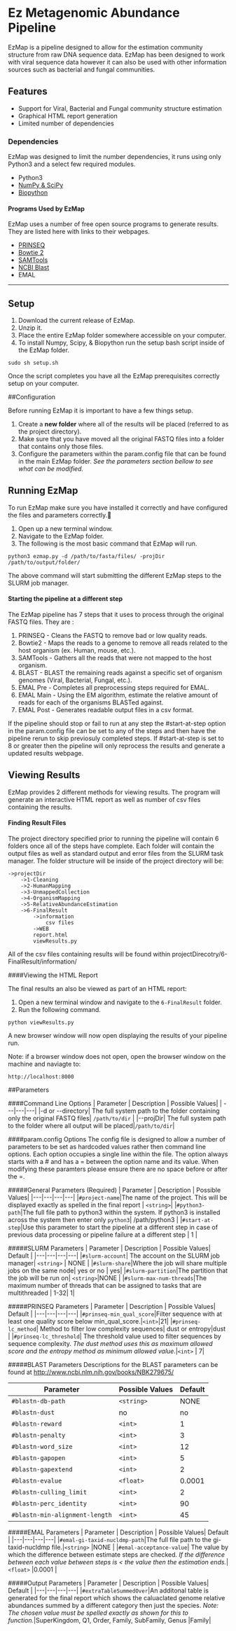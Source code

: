# Ez Metagenomic Abundance Pipeline

EzMap is a pipeline designed to allow for the estimation community structure from raw DNA sequence data. EzMap has been designed to work with viral sequence data however it can also be used with other information sources such as bacterial and fungal communities. 

## Features
  - Support for Viral, Bacterial and Fungal community structure estimation
  - Graphical HTML report generation
  - Limited number of dependencies 

### Dependencies
EzMap was designed to limit the number dependencies, it runs using only Python3 and a select few required modules.

- Python3 
- [NumPy & SciPy](http://docs.scipy.org/doc/)
- [Biopython](http://biopython.org)

#### Programs Used by EzMap
EzMap uses a number of free open source programs to generate results. They are listed here with links to their webpages.  

- [PRINSEQ](http://prinseq.sourceforge.net)
- [Bowtie 2](http://bowtie-bio.sourceforge.net)
- [SAMTools](http://samtools.sourceforge.net)
- [NCBI Blast](http://blast.ncbi.nlm.nih.gov/Blast.cgi?PAGE_TYPE=BlastDocs&DOC_TYPE=Download) 
- EMAL


----------


## Setup
 

 1. Download the current release of EzMap.
 2. Unzip it.
 3. Place the entire EzMap folder somewhere accessible on your computer.
 4. To install Numpy, Scipy, & Biopython run the setup bash script inside of the EzMap folder.

```
sudo sh setup.sh
```
Once the script completes you have all the EzMap prerequisites correctly setup on your computer.

##Configuration

Before running EzMap it is important to have a few things setup.

 1. Create a **new folder** where all of the results will be placed (referred to as the project directory).
 2. Make sure that you have moved all the original FASTQ files into a folder that contains only those files.
 3. Configure the parameters within the param.config file that can be found in the main EzMap folder. *See the parameters section bellow to see what can be modified.*

## Running EzMap

To run EzMap make sure you have installed it correctly and have configured the files and parameters correctly.

1. Open up a new terminal window.
2. Navigate to the EzMap folder.
3. The following is the most basic command that EzMap will run.


```
python3 ezmap.py -d /path/to/fasta/files/ -projDir /path/to/output/folder/
```
The above command will start submitting the different EzMap steps to the SLURM job manager.

#### Starting the pipeline at a different step

The EzMap pipeline has 7 steps that it uses to process through the original FASTQ files. They are :

1. PRINSEQ - Cleans the FASTQ to remove bad or low quality reads.
2. Bowtie2 - Maps the reads to a genome to remove all reads related to the host organism (ex. Human, mouse, etc.).
3. SAMTools - Gathers all the reads that were not mapped to the host organism.
4. BLAST - BLAST the remaining reads against a specific set of organism genomes (Viral, Bacterial, Fungal, etc.).
5. EMAL Pre - Completes all preprocessing steps required for EMAL.
6. EMAL Main - Using the EM algorithm, estimate the relative amount of reads for each of the organisms BLASTed against.
7. EMAL Post - Generates readable output files in a csv format.

If the pipeline should stop or fail to run at any step the #start-at-step option in the param.config file can be set to any of the steps and then have the pipeline rerun to skip previosuly completed steps.
If #start-at-step is set to 8 or greater then the pipeline will only reprocess the results and generate a updated results webpage.

## Viewing Results

EzMap provides 2 different methods for viewing results. The program will generate an interactive HTML report as well as number of csv files containing the results. 

#### Finding Result Files

The project directory specified prior to running the pipeline will contain 6 folders once all of the steps have complete. Each folder will contain the output files as well as standard output and error files from the SLURM task manager. The folder structure will be inside of the project directory will be:
```
->projectDir
	->1-Cleaning
	->2-HumanMapping
	->3-UnmappedCollection
	->4-OrganismMapping
	->5-RelativeAbundanceEstimation
	->6-FinalResult
		->information
			csv files
		->WEB
		report.html
		viewResults.py
```
All of the csv files containing results will be found within projectDirecotry/6-FinalResult/information/

####Viewing the HTML Report

The final results an also be viewed as part of an HTML report:

 1. Open a new terminal window and navigate to the ```6-FinalResult``` folder.
 2. Run the following command.
 
```
python viewResults.py
```
A new browser window will now open displaying the results of your pipeline run.

Note: if a browser window does not open, open the browser window on the machine and naviagte to:

```
http://localhost:8000
```

##Parameters

####Command  Line Options
| Parameter     | Description   | Possible Values|
| ---|---|---|
|-d or --directory| The full system path to the folder containing only the original FASTQ files| `/path/to/dir` |
|--projDir| The full system path to the folder where all output will be placed|`/path/to/dir`|


####param.config Options
The config file is designed to allow a number of parameters to be set as hardcoded values rather then command line options. Each option occupies a single line within the file. The option always starts with a # and has a = between the option name and its value. When modifying these paramters please ensure there are no space before or after the =.

#####General Parameters (Required)
| Parameter     | Description   | Possible Values|
|---|---|---|---|
|```#project-name```|The name of the project. This will be displayed exactly as spelled in the final report | ```<string>```|
|```#python3-path```|The full file path to python3 within the system. If python3 is installed across the system then enter only ```python3```| /path/python3 |
|```#start-at-step```|Use this parameter to start the pipeline at a different step in case of previous data processing or pipeline failure at a different step | 1 |


#####SLURM Parameters
| Parameter     | Description   | Possible Values| Default |
|---|---|---|---|
|```#slurm-account```| The account on the SLURM job manager| ```<string>``` | NONE |
|```#slurm-share```|Where the job will share multiple jobs on the same node| yes or no | yes|
|```#slurm-partition```|The partition that the job will be run on|  ```<string>```|NONE |
|```#slurm-max-num-threads```|The maximum number of threads that can be assigned to tasks that are multithreaded | 1-32| 1|

#####PRINSEQ Parameters
| Parameter     | Description   | Possible Values| Default |
|---|---|---|---|
|```#prinseq-min_qual_score```|Filter sequence with at least one quality score below min_qual_score.|```<int>```|21|
|```#prinseq-lc_method```| Method to filter low complexity sequences| dust or entropy|dust |
|```#prinseq-lc_threshold```| The threshold value used to filter sequences by sequence complexity. *The dust method uses this as maximum allowed score and the entropy method as minimum allowed value.*|```<int>``` | 7|

#####BLAST Parameters
Descriptions for the BLAST parameters can be found at http://www.ncbi.nlm.nih.gov/books/NBK279675/

| Parameter| Possible Values| Default
|---|---|---|
|```#blastn-db-path```| ```<string>```| NONE|
|```#blastn-dust```| no| no
|```#blastn-reward```| ```<int>```| 1|
|```#blastn-penalty```| ```<int>```| 3|
|```#blastn-word_size```| ```<int>```| 12|
|```#blastn-gapopen```| ```<int>```| 5|
|```#blastn-gapextend```| ```<int>```|2 |
|```#blastn-evalue```| ```<float>```|0.0001 |
|```#blastn-culling_limit```| ```<int>```| 2|
|```#blastn-perc_identity```|```<int>``` |90 |
|```#blastn-min-alignment-length```| ```<int>```| 45|

#####EMAL Parameters
| Parameter     | Description   | Possible Values| Default |
|---|---|---|---|
|```#emal-gi-taxid-nucldmp-path```|The full file path to the gi-taxid-nucldmp file.|```<string>``` |NONE |
|```#emal-acceptance-value```| The value by which the difference between estimate steps are checked. *If the difference between each value between steps is < the value then the estimation ends.*| ```<float>``` |0.0001 |

#####Output Parameters
| Parameter     | Description   | Possible Values| Default |
|---|---|---|---|
|```#extraTableSummedOver```|An additonal table is generated for the final report which shows  the caluaclated genome relative abundances summed by a different category then just the species. *Note: The chosen value must be spelled exactly as shown for this to function.*|SuperKingdom, Q1, Order, Family, SubFamily, Genus |Family|

